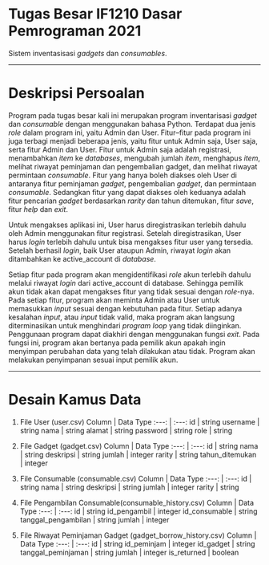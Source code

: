 # Tugas Besar IF1210 Dasar Pemrograman 2021
Sistem inventasisasi _gadgets_ dan _consumables_.
- - - -
# Deskripsi Persoalan
Program pada tugas besar kali ini merupakan program inventarisasi _gadget_ dan _consumable_ dengan menggunakan bahasa Python. Terdapat dua jenis _role_ dalam program ini, yaitu Admin dan User. Fitur–fitur pada program ini juga terbagi menjadi beberapa jenis, yaitu fitur untuk Admin saja, User saja, serta fitur Admin dan User. Fitur untuk Admin saja adalah registrasi, menambahkan _item_ ke _databases_, mengubah jumlah _item_, menghapus _item_, melihat riwayat peminjaman dan pengembalian gadget, dan melihat riwayat permintaan _consumable_. Fitur yang hanya boleh diakses oleh User di antaranya fitur peminjaman _gadget_, pengembalian _gadget_, dan permintaan _consumable_. Sedangkan fitur yang dapat diakses oleh keduanya adalah fitur pencarian _gadget_ berdasarkan _rarity_ dan tahun ditemukan, fitur _save_, fitur _help_ dan _exit_.


Untuk mengakses aplikasi ini, User harus diregistrasikan terlebih dahulu oleh Admin menggunakan fitur registrasi. Setelah diregistrasikan, User harus _login_ terlebih 
dahulu untuk bisa mengakses fitur user yang tersedia. Setelah berhasil _login_, baik User ataupun Admin, riwayat _login_ akan ditambahkan ke active_account di _database_.


Setiap fitur pada program akan mengidentifikasi _role_ akun terlebih dahulu melalui riwayat _login_ dari active_account di database. Sehingga pemilik akun tidak akan dapat mengakses fitur yang tidak sesuai dengan _role_-nya. Pada setiap fitur, program akan meminta Admin atau User untuk memasukkan _input_ sesuai dengan kebutuhan pada fitur. Setiap adanya kesalahan _input_, atau _input_ tidak valid, maka program akan langsung diterminasikan untuk menghindari _program loop_ yang tidak diinginkan. Penggunaan program dapat diakhiri dengan menggunakan fungsi _exit_. Pada fungsi ini, program akan bertanya pada pemilik akun apakah ingin menyimpan perubahan data yang telah dilakukan atau tidak. Program akan melakukan penyimpanan sesuai input pemilik akun.
- - - -
# Desain Kamus Data
1. File User (user.csv)
    Column  | Data Type
    :---: | :---:
    id  | string
    username  | string
    nama  | string
    alamat  | string
    password  | string
    role  | string

2. File Gadget (gadget.csv)
    Column  | Data Type
    :---: | :---:
    id  | string
    nama  | string
    deskripsi  | string
    jumlah  | integer
    rarity  | string
    tahun_ditemukan  | integer

3. File Consumable (consumable.csv)
    Column  | Data Type
    :---: | :---:
    id  | string
    nama  | string
    deskripsi  | string
    jumlah  | integer
    rarity  | string

4. File Pengambilan Consumable(consumable_history.csv)
    Column  | Data Type
    :---: | :---:
    id  | string
    id_pengambil  | integer
    id_consumable  | string
    tanggal_pengambilan  | string
    jumlah  | integer

5. File Riwayat Peminjaman Gadget (gadget_borrow_history.csv)
    Column  | Data Type
    :---: | :---:
    id  | string
    id_peminjam  | integer
    id_gadget  | string
    tanggal_peminjaman  | string
    jumlah  | integer
    is_returned  | boolean
